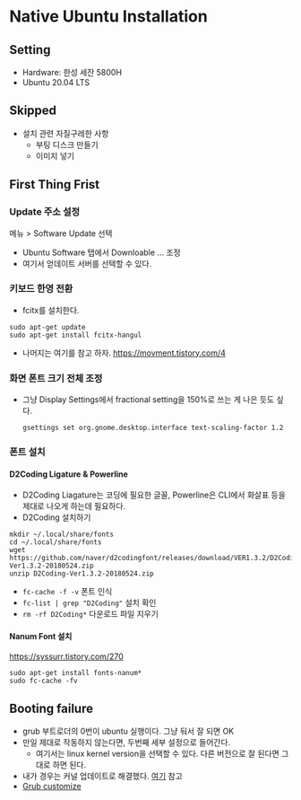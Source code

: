 # Native Ubuntu Installation 

## Setting 

+ Hardware: 한성 세잔 5800H
+ Ubuntu 20.04 LTS 

## Skipped 

+ 설치 관련 자질구레한 사항 
  + 부팅 디스크 만들기 
  + 이미지 넣기 
 
## First Thing Frist 

### Update 주소 설정 

메뉴 > Software Update 선택 

- Ubuntu Software 탭에서 Downloable ... 조정 
- 여기서 얻데이트 서버를 선택할 수 있다. 

### 키보드 한영 전환 

- fcitx를 설치한다. 

```
sudo apt-get update
sudo apt-get install fcitx-hangul
```
- 나머지는 여기를 참고 하자. https://movment.tistory.com/4 

### 화면 폰트 크기 전체 조정 

- 그냥 Display Settings에서 fractional setting을 150%로 쓰는 게 나은 듯도 싶다. 

  ```shell
  gsettings set org.gnome.desktop.interface text-scaling-factor 1.2
  ```

### 폰트 설치 

#### D2Coding Ligature & Powerline 

- D2Coding Liagature는 코딩에 필요한 글꼴, Powerline은 CLI에서 화살표 등을 제대로 나오게 하는데 필요하다. 
- D2Coding 설치하기 

```shell
mkdir ~/.local/share/fonts
cd ~/.local/share/fonts
wget https://github.com/naver/d2codingfont/releases/download/VER1.3.2/D2Coding-Ver1.3.2-20180524.zip
unzip D2Coding-Ver1.3.2-20180524.zip
```

- `fc-cache -f -v` 폰트 인식 
- `fc-list | grep "D2Coding"` 설치 확인 
- `rm -rf D2Coding*` 다운로드 파일 지우기 


#### Nanum Font 설치 

https://syssurr.tistory.com/270 


```shell
sudo apt-get install fonts-nanum*
sudo fc-cache -fv
```

## Booting failure 

+ grub 부트로더의 0번이 ubuntu 실행이다. 그냥 둬서 잘 되면 OK 
+ 만일 제대로 작동하지 않는다면, 두번째 세부 설정으로 들어간다. 
  + 여기서는 linux kernel version을 선택할 수 있다. 다른 버전으로 잘 된다면 그대로 하면 된다. 
+ 내가 경우는 커널 업데이트로 해결했다. [여기](https://codechacha.com/ko/ubuntu-update-kerenl/) 참고
+ [Grub customize](https://kibua20.tistory.com/128)



